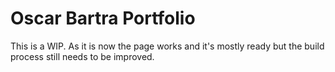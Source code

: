 # Oscar Bartra Portfolio

This is a WIP. As it is now the page works and it's mostly ready but the build process still needs to be improved.
